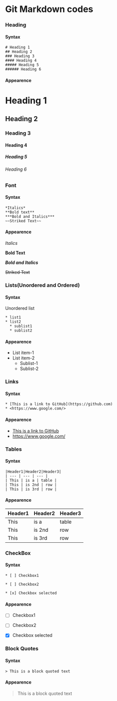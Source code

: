 # Git Markdown codes

### Heading

#### Syntax
```git
# Heading 1
## Heading 2
### Heading 3
#### Heading 4
##### Heading 5
###### Heading 6
```

#### Appearence
# Heading 1
## Heading 2
### Heading 3
#### Heading 4
##### Heading 5
###### Heading 6

### Font

#### Syntax
```git
*Italics*
**Bold text**
***Bold and Italics***
~~Striked Text~~
```

#### Appearence

*Italics*

**Bold Text**

***Bold and Italics***

~~Striked Text~~

### Lists(Unordered and Ordered)

#### Syntax
Unordered list
```git
* list1
* list2
  * sublist1
  * sublist2
```

#### Appearence
* List item-1
* List item-2
  * Sublist-1
  * Sublist-2

### Links

#### Syntax
```git
* [This is a link to GitHub](https://github.com)
* <https://www.google.com/>
```
#### Appearence
* [This is a link to GitHub](https://github.com)
* <https://www.google.com/>

### Tables

#### Syntax
```git
|Header1|Header2|Header3|
| --- | --- | --- |
| This | is a | table |
| This | is 2nd | row |
| This | is 3rd | row |
```

#### Appearence
|Header1|Header2|Header3|
| --- | --- | --- |
| This | is a | table |
| This | is 2nd | row |
| This | is 3rd | row |

### CheckBox

#### Syntax
```git
* [ ] Checkbox1

* [ ] Checkbox2

* [x] Checkbox selected
```

#### Appearence

* [ ] Checkbox1

* [ ] Checkbox2

* [x] Checkbox selected

### Block Quotes

#### Syntax
```git
> This is a block quoted text
```

#### Appearence
> This is a block quoted text
